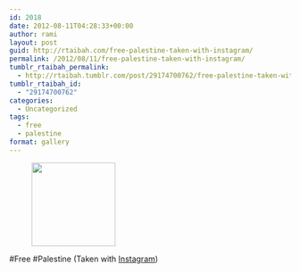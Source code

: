 ```yaml
---
id: 2018
date: 2012-08-11T04:28:33+00:00
author: rami
layout: post
guid: http://rtaibah.com/free-palestine-taken-with-instagram/
permalink: /2012/08/11/free-palestine-taken-with-instagram/
tumblr_rtaibah_permalink:
  - http://rtaibah.tumblr.com/post/29174700762/free-palestine-taken-with-instagram
tumblr_rtaibah_id:
  - "29174700762"
categories:
  - Uncategorized
tags:
  - free
  - palestine
format: gallery
---
```

<div id='gallery-7' class='gallery galleryid-2018 gallery-columns-3 gallery-size-thumbnail'>
  <figure class='gallery-item'> 
  
  <div class='gallery-icon landscape'>
    <a href='http://139.59.20.41/2012/08/11/free-palestine-taken-with-instagram/attachment/2019/'><img width="150" height="150" src="http://139.59.20.41/wp-content/uploads/2012/08/tumblr_m8kprmencM1qb4qlko1_1280-150x150.jpg" class="attachment-thumbnail size-thumbnail" alt="" srcset="http://139.59.20.41/wp-content/uploads/2012/08/tumblr_m8kprmencM1qb4qlko1_1280-150x150.jpg 150w, http://139.59.20.41/wp-content/uploads/2012/08/tumblr_m8kprmencM1qb4qlko1_1280-300x300.jpg 300w, http://139.59.20.41/wp-content/uploads/2012/08/tumblr_m8kprmencM1qb4qlko1_1280-100x100.jpg 100w, http://139.59.20.41/wp-content/uploads/2012/08/tumblr_m8kprmencM1qb4qlko1_1280.jpg 612w" sizes="100vw" /></a>
  </div></figure>
</div>

#Free #Palestine (Taken with [Instagram](http://instagram.com))